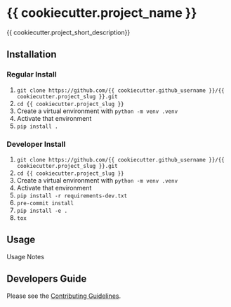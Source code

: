 # {{ cookiecutter.project_name }}

{{ cookiecutter.project_short_description}}

## Installation

### Regular Install

1. `git clone https://github.com/{{ cookiecutter.github_username }}/{{ cookiecutter.project_slug }}.git`
2. `cd {{ cookiecutter.project_slug }}`
3. Create a virtual environment with `python -m venv .venv`
4. Activate that environment
5. `pip install .`

### Developer Install

1. `git clone https://github.com/{{ cookiecutter.github_username }}/{{ cookiecutter.project_slug }}.git`
2. `cd {{ cookiecutter.project_slug }}`
3. Create a virtual environment with `python -m venv .venv`
4. Activate that environment
5. `pip install -r requirements-dev.txt`
6. `pre-commit install`
7. `pip install -e .`
8. `tox`

## Usage

Usage Notes

## Developers Guide

Please see the [Contributing Guidelines](CONTRIBUTING.md).
